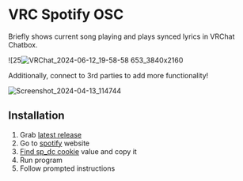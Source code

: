 # VRC Spotify OSC

Briefly shows current song playing and plays synced lyrics in VRChat Chatbox.

![25![VRChat_2024-06-12_19-58-58 653_3840x2160](https://github.com/BigAtomikku/VRC-Spotify-OSC/assets/51969732/99405867-1801-433a-9bfe-044c82d868fd)

Additionally, connect to 3rd parties to add more functionality!

![Screenshot_2024-04-13_114744](https://github.com/BigAtomikku/VRC-Spotify-OSC/assets/51969732/1cbd8c0f-fb3a-4698-aa34-6f6cd32d96e7)

## Installation

1) Grab [latest release](https://github.com/BigAtomikku/VRC-Spotify-OSC/releases)
2) Go to [spotify](https://open.spotify.com) website
3) [Find sp_dc cookie](https://github.com/akashrchandran/syrics/wiki/Finding-sp_dc) value and copy it
4) Run program
5) Follow prompted instructions
